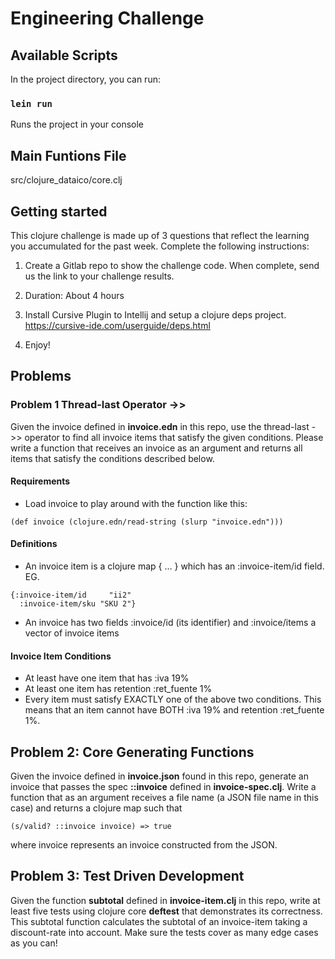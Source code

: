 # Engineering Challenge

## Available Scripts

In the project directory, you can run:

### `lein run`

Runs the project in your console

## Main Funtions File

src/clojure_dataico/core.clj

## Getting started

This clojure challenge is made up of 3 questions that reflect the learning you accumulated for the past week. Complete the following instructions:

1. Create a Gitlab repo to show the challenge code. When complete, send us the link to your challenge results.
2. Duration: About 4 hours
3. Install Cursive Plugin to Intellij and setup a clojure deps project. https://cursive-ide.com/userguide/deps.html  

1. Enjoy!

## Problems
### Problem 1 Thread-last Operator ->>
Given the invoice defined in **invoice.edn** in this repo, use the thread-last ->> operator to find all invoice items that satisfy the given conditions. Please write a function that receives an invoice as an argument and returns all items that satisfy the conditions described below.
#### Requirements
- Load invoice to play around with the function like this:

```
(def invoice (clojure.edn/read-string (slurp "invoice.edn")))
```

#### Definitions
- An invoice item is a clojure map { … } which has an :invoice-item/id field. EG.

```
{:invoice-item/id     "ii2"  
  :invoice-item/sku "SKU 2"}
```

- An invoice has two fields :invoice/id (its identifier) and :invoice/items a vector of invoice items

#### Invoice Item Conditions
- At least have one item that has :iva 19%
- At least one item has retention :ret\_fuente 1%
- Every item must satisfy EXACTLY one of the above two conditions. This means that an item cannot have BOTH :iva 19% and retention :ret\_fuente 1%.
## Problem 2: Core Generating Functions
  Given the invoice defined in **invoice.json** found in this repo, generate an invoice that passes the spec **::invoice** defined in **invoice-spec.clj**. Write a function that as an argument receives a file name (a JSON file name in this case) and returns a clojure map such that

```
(s/valid? ::invoice invoice) => true 
```

where invoice represents an invoice constructed from the JSON.
## Problem 3: Test Driven Development
Given the function **subtotal** defined in **invoice-item.clj** in this repo, write at least five tests using clojure core **deftest** that demonstrates its correctness. This subtotal function calculates the subtotal of an invoice-item taking a discount-rate into account. Make sure the tests cover as many edge cases as you can!